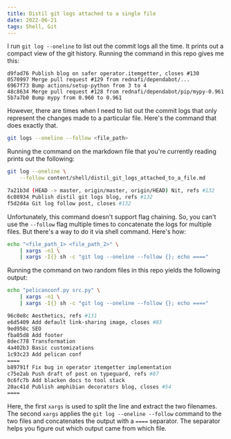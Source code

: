 ```yaml
---
title: Distil git logs attached to a single file
date: 2022-06-21
tags: Shell, Git
---
```


I run `git log --oneline` to list out the commit logs all the time. It prints out a
compact view of the git history. Running the command in this repo gives me this:

```
d9fad76 Publish blog on safer operator.itemgetter, closes #130
0570997 Merge pull request #129 from rednafi/dependabot/...
6967f73 Bump actions/setup-python from 3 to 4
48c8634 Merge pull request #128 from rednafi/dependabot/pip/mypy-0.961
5b7a7b0 Bump mypy from 0.960 to 0.961
```

However, there are times when I need to list out the commit logs that only represent
the changes made to a particular file. Here's the command that does exactly that.

```bash
git logs --oneline --follow <file_path>
```

Running the command on the markdown file that you're currently reading prints out the
following:

```bash
git log --oneline \
    --follow content/shell/distil_git_logs_attached_to_a_file.md
```

```bash
7a21b3d (HEAD -> master, origin/master, origin/HEAD) Nit, refs #132
6c08934 Publish distil git logs blog, refs #132
f5d2d4a Git log follow post, closes #132
```

Unfortunately, this command doesn't support flag chaining. So, you can't use the
`--follow` flag multiple times to concatenate the logs for multiple files. But there's
a way to do it via shell command. Here's how:

```bash
echo "<file_path_1> <file_path_2>" \
    | xargs -n1 \
    | xargs -I{} sh -c "git log --oneline --follow {}; echo ===="
```

Running the command on two random files in this repo yields the following output:

```bash
echo "pelicanconf.py src.py" \
    | xargs -n1 \
    | xargs -I{} sh -c "git log --oneline --follow {}; echo ===="
```

```bash
96c0e8c Aesthetics, refs #131
e6d5409 Add default link-sharing image, closes #83
9ed958c SEO
fba05d8 Add footer
8dec778 Transformation
4a402b3 Basic customizations
1c93c23 Add pelican conf
====
b89791f Fix bug in operator itemgetter implementation
c75e2ab Push draft of post on typeguard, refs #87
0c6fc7b Add blacken docs to tool stack
20ac41d Publish amphibian decorators blog, closes #54
====
```

Here, the first `xargs` is used to split the line and extract the two filenames. The
second `xargs` applies the `git log --oneline --follow` command to the two files and
concatenates the output with a `====` separator. The separator helps you figure out
which output came from which file.
